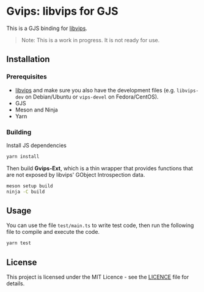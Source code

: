 # Gvips: libvips for GJS

This is a GJS binding for [libvips].

> Note: This is a work in progress. It is not ready for use.

## Installation

### Prerequisites

* [libvips] and make sure you also have the development files (e.g. `libvips-dev` on Debian/Ubuntu or `vips-devel` on Fedora/CentOS).
* GJS
* Meson and Ninja
* Yarn

### Building

Install JS dependencies

```sh
yarn install
```

Then build **Gvips-Ext**, which is a thin wrapper that provides functions that are not exposed by libvips' GObject Introspection data.

```sh
meson setup build
ninja -C build
```

## Usage

You can use the file `test/main.ts` to write test code, then run the following file to compile and execute the code.

```sh
yarn test
```

## License

This project is licensed under the MIT Licence - see the [LICENCE](LICENCE) file for details.

[libvips]: https://libvips.org/
[LICENCE]: ./LICENCE